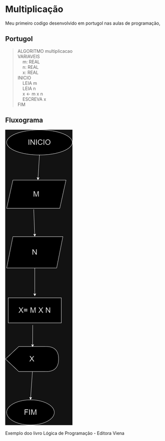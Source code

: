 # Multiplicação

Meu primeiro codigo desenvolvido em portugol nas aulas de programação, 

## Portugol
>ALGORITMO  multiplicacao \
>VARIAVEIS \
> &nbsp;&nbsp;&nbsp;&nbsp;m: REAL \
> &nbsp;&nbsp;&nbsp;&nbsp;n: REAL \
> &nbsp;&nbsp;&nbsp;&nbsp;x: REAL \
> INICIO \
> &nbsp;&nbsp;&nbsp;&nbsp;LEIA  m \
> &nbsp;&nbsp;&nbsp;&nbsp;LEIA  n \
> &nbsp;&nbsp;&nbsp;&nbsp;x ← m x n \
> &nbsp;&nbsp;&nbsp;&nbsp;ESCREVA  x \
> FIM

## Fluxograma
![alt text](https://github.com/databiteps/multiplicacao/blob/main/multiplicacao.drawio.png?raw=true "Title")

Exemplo doo livro Lógica de Programação - Editora Viena
